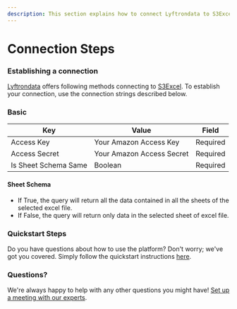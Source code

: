 ```yaml
---
description: This section explains how to connect Lyftrondata to S3Excel.
---
```


# Connection Steps

### Establishing a connection

[Lyftrondata](https://www.lyftrondata.com) offers following methods connecting to [S3Excel](https://lyftron.com/source/data-migration-from-amazon-s3-to-snowflake-google-bigquery-amazon-redshift-and-azure-sql-database/). To establish your connection, use the connection strings described below.

### Basic

| Key                  | Value                     | Field    |
| -------------------- | ------------------------- | -------- |
| Access Key           | Your Amazon Access Key    | Required |
| Access Secret        | Your Amazon Access Secret | Required |
| Is Sheet Schema Same | Boolean                   | Required |

#### Sheet Schema

* If True, the query will return all the data contained in all the sheets of the selected excel file.
* If False, the query will return only data in the selected sheet of excel file.

### Quickstart Steps

Do you have questions about how to use the platform? Don't worry; we've got you covered. Simply follow the quickstart instructions [here](https://app.gitbook.com/o/wtkDnJM7XX3whUqN09p1/s/lTEE4RQvO3RwZSpc3Y6M/\~/changes/14/technology-analytics/amazon-s3-1).

### Questions? <a href="#questions" id="questions"></a>

We're always happy to help with any other questions you might have! [Set up a meeting with our experts](https://www.lyftrondata.com/book-a-meeting/).
